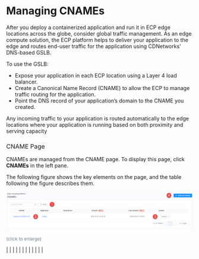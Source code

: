 <!--?xml version="1.0" encoding="utf-8"?-->

<link href="../Resources/TableStyles/Rows.css" rel="stylesheet" madcap:stylesheettype="table">

# Managing CNAMEs 

After you deploy a containerized application and run it in ECP edge locations across the globe, consider global traffic management. As an edge compute solution, the ECP platform helps to deliver your application to the edge and routes end-user traffic for the application using CDNetworks' DNS-based GSLB.

To use the GSLB:

- Expose your application in each ECP location using a Layer 4 load balancer.
- Create a Canonical Name Record (CNAME) to allow the ECP to manage traffic routing for the application.
- Point the DNS record of your application’s domain to the CNAME you created.

<!-- -->

Any incoming traffic to your application is routed automatically to the edge locations where your application is running based on both proximity and serving capacity



### <u style="font-weight: normal;font-style: normal;font-variant: small-caps;text-decoration: none;"><span style="font-variant: normal;">CNAME&nbsp;Page</span></u>



CNAMEs are managed from the CNAME page. To display this page, click **CNAMEs** in the left pane.

The following figure shows the key elements on the page, and the table following the figure describes them.

![null](</docs/resources/images/cnames/CNAMES_Overview.png>)

<span style="color: #708090; font-size: 9pt;">(click to enlarge)</span>

|  |
|  |
|  |
|  |
|  |
|  |

